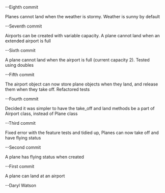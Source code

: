 --Eighth commit

Planes cannot land when the weather is stormy. Weather is sunny by default

--Seventh commit

Airports can be created with variable capacity. A plane cannot land when an extended airport is full

--Sixth commit

A plane cannot land when the airport is full (current capacity 2). Tested using doubles

--Fifth commit

  The airport object can now store plane objects when they land, and release them when they take off. Refactored tests

--Fourth commit

  Decided it was simpler to have the take_off and land methods be a part of Airport class, instead of Plane class

--Third commit

  Fixed error with the feature tests and tidied up, Planes can now take off and have flying status

--Second commit

  A plane has flying status when created

--First commit

  A plane can land at an airport

--Daryl Watson